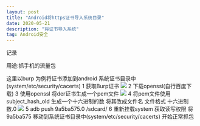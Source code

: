```yaml
---
layout: post
title: "Android将https证书导入系统目录"
date: 2020-05-21
description: "将证书导入系统"
tag: Android安全
---
```

记录

用途:抓手机的流量包

这里以burp 为例将证书添加到android 系统证书目录中(system/etc/security/cacerts)
1 获取Burp证书
![](/images/posts/Android_add_证书/1.png)
2 下载openssl(自行百度下载)
3 使用openssl 将der证书生成一个pem文件 
![](/images/posts/Android_add_证书/2生成pem文件.png)
4 将pem文件使用subject_hash_old 生成一个十六进制的数 将其改成文件名 文件格式 十六进制数.0
![](/images/posts/Android_add_证书/3push.png)
5 adb push 9a5ba575.0 /sdcard/
6 重新挂载system 获取读写权限 将9a5ba575 移动到系统证书目录中(system/etc/security/cacerts) 开始正常抓包
